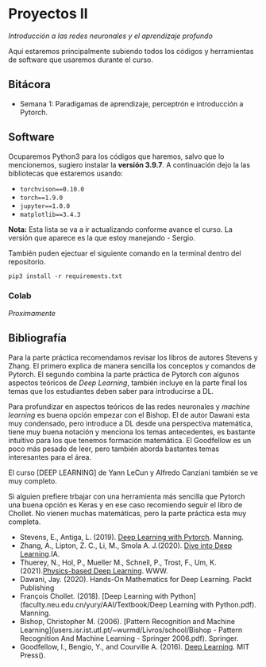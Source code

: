 # Proyectos II
*Introducción a las redes neuronales y el aprendizaje profundo*

Aquí estaremos principalmente subiendo todos los códigos y herramientas de software que usaremos durante el curso.

## Bitácora

* Semana 1: Paradigamas de aprendizaje, perceptrón e introducción a Pytorch.

## Software
Ocuparemos Python3 para los códigos que haremos, salvo que lo mencionemos, sugiero instalar la **versión 3.9.7**. A continuación dejo la las bibliotecas que estaremos usando:

* ``torchvison==0.10.0``
* ``torch==1.9.0``
* ``jupyter==1.0.0``
* ``matplotlib==3.4.3``

**Nota:** Esta lista se va a ir actualizando conforme avance el curso. La versión que aparece es la que estoy manejando - Sergio.

También puden ejectuar el siguiente comando en la terminal dentro del repositorio.

``pip3 install -r requirements.txt``

### Colab 
*Proximamente*

## Bibliografía

Para la parte práctica recomendamos revisar los libros de autores Stevens y Zhang. El primero explica de manera sencilla los conceptos y comandos de Pytorch. El segundo combina la parte práctica de Pytorch con algunos aspectos teóricos de *Deep Learning*, también incluye en la parte final los temas que los estudiantes deben saber para introducirse a DL. 

Para profundizar en aspectos teóricos de las redes neuronales y *machine learning* es buena opción empezar con el Bishop. El de autor Dawani esta muy condensado, pero introduce a DL desde una perspectiva matemática, tiene muy buena notación y menciona los temas antecedentes, es bastante intuitivo para los que tenemos formación matemática. El Goodfellow es un poco más pesado de leer, pero también aborda bastantes temas interesantes para el área.

El curso [DEEP LEARNING] de Yann LeCun y Alfredo Canziani también se ve muy completo.

Si alguien prefiere trbajar con una herramienta más sencilla que Pytorch una buena opción es Keras y en ese caso recomiendo seguir el libro de Chollet. No vienen muchas matemáticas, pero la parte práctica esta muy completa.

* Stevens, E., Antiga, L. (2019). [Deep Learning with Pytorch](pytorch.org/assets/deep-learning/Deep-Learning-with-PyTorch.pdf). Manning.
* Zhang, A., Lipton, Z. C., Li, M., Smola A. J.(2020). [Dive into Deep Learning](https://d2l.ai).IA.
* Thuerey, N., Hol, P., Mueller M., Schnell, P., Trost, F., Um, K. (2021).[Physics-based Deep Learning](https://physicsbaseddeeplearning.org). WWW.
* Dawani, Jay. (2020). Hands-On Mathematics for Deep Learning. Packt Publishing
* François Chollet. (2018). [Deep Learning with Python](faculty.neu.edu.cn/yury/AAI/Textbook/Deep Learning with Python.pdf). Manning.
* Bishop, Christopher M. (2006). [Pattern Recognition and Machine Learning](users.isr.ist.utl.pt/~wurmd/Livros/school/Bishop - Pattern Recognition And Machine Learning - Springer  2006.pdf). Springer.
* Goodfellow, I., Bengio, Y., and Courville A. (2016). [Deep Learning](www.deeplearningbook.org). MIT Press().
